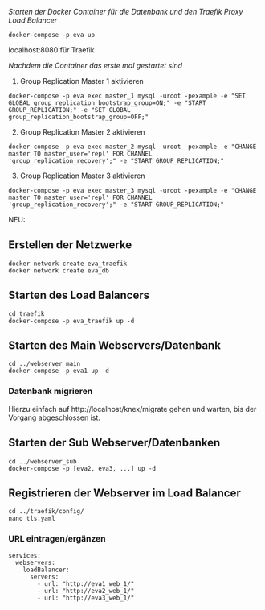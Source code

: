 *Starten der Docker Container für die Datenbank und den Traefik Proxy Load Balancer*

```
docker-compose -p eva up
```

localhost:8080 für Traefik


*Nachdem die Container das erste mal gestartet sind*

1. Group Replication Master 1 aktivieren
```
docker-compose -p eva exec master_1 mysql -uroot -pexample -e "SET GLOBAL group_replication_bootstrap_group=ON;" -e "START GROUP_REPLICATION;" -e "SET GLOBAL group_replication_bootstrap_group=OFF;"
```
2. Group Replication Master 2 aktivieren
```
docker-compose -p eva exec master_2 mysql -uroot -pexample -e "CHANGE master TO master_user='repl' FOR CHANNEL 'group_replication_recovery';" -e "START GROUP_REPLICATION;"
```
3. Group Replication Master 3 aktivieren
```
docker-compose -p eva exec master_3 mysql -uroot -pexample -e "CHANGE master TO master_user='repl' FOR CHANNEL 'group_replication_recovery';" -e "START GROUP_REPLICATION;"
```









NEU:

## Erstellen der Netzwerke

```
docker network create eva_traefik
docker network create eva_db
```

## Starten des Load Balancers

```
cd traefik
docker-compose -p eva_traefik up -d
```

## Starten des Main Webservers/Datenbank

```
cd ../webserver_main
docker-compose -p eva1 up -d
```

### Datenbank migrieren

Hierzu einfach auf http://localhost/knex/migrate gehen und warten, bis der Vorgang abgeschlossen ist.

## Starten der Sub Webserver/Datenbanken

```
cd ../webserver_sub
docker-compose -p [eva2, eva3, ...] up -d
```

## Registrieren der Webserver im Load Balancer

```
cd ../traefik/config/
nano tls.yaml
```

### URL eintragen/ergänzen

```
services:
  webservers:
    loadBalancer:
      servers:
        - url: "http://eva1_web_1/"
        - url: "http://eva2_web_1/"
        - url: "http://eva3_web_1/"
```
